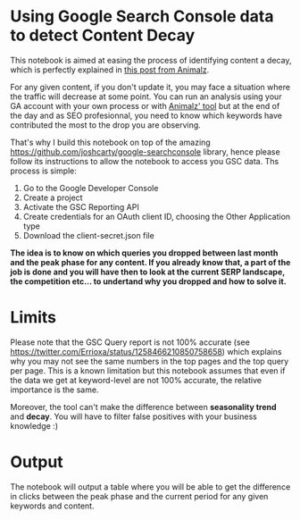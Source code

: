 # Using Google Search Console data to detect Content Decay

This notebook is aimed at easing the process of identifying content a decay, which is perfectly explained in [this post from Animalz](https://www.animalz.co/blog/content-refresh/).

For any given content, if you don't update it, you may face a situation where the traffic will decrease at some point. You can run an analysis using your GA account with your own process or with [Animalz' tool](https://www.animalz.co/blog/free-content-tool/) but at the end of the day and as SEO profesionnal, you need to know which keywords have contributed the most to the drop you are observing. 

That's why I build this notebook on top of the amazing https://github.com/joshcarty/google-searchconsole library, hence please follow its instructions to allow the notebook to access you GSC data. Ths process is simple: 
1. Go to the Google Developer Console
2. Create a project 
3. Activate the GSC Reporting API 
3. Create credentials for an OAuth client ID, choosing the Other Application type
4. Download the client-secret.json file

__The idea is to know on which queries you dropped between last month and the peak phase for any content. If you already know that, a part of the job is done and you will have then to look at the current SERP landscape, the competition etc... to undertand why you dropped and how to solve it.__


# Limits

Please note that the GSC Query report is not 100% accurate (see https://twitter.com/Errioxa/status/1258466210850758658) which explains why you may not see the same numbers in the top pages and the top query per page. This is a known limitation but this notebook assumes that even if the data we get at keyword-level are not 100% accurate, the relative importance is the same. 

Moreover, the tool can't make the difference between __seasonality trend__ and __decay__. You will have to filter false positives with your business knowledge :) 

# Output 

The notebook will output a table where you will be able to get the difference in clicks between the peak phase and the current period for any given keywords and content. 

